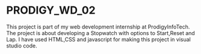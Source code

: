 # PRODIGY_WD_02
This project is part of my web development internship at ProdigyInfoTech. 
The project is about developing a Stopwatch with options to Start,Reset and Lap.
I have used HTML,CSS and javascript for making this project in visual studio code.
